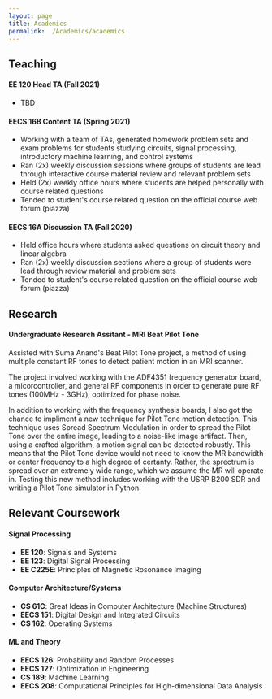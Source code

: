 ```yaml
---
layout: page
title: Academics
permalink:  /Academics/academics
---
```


## Teaching
#### EE 120 Head TA (Fall 2021)
- TBD

#### EECS 16B Content TA (Spring 2021)
- Working with a team of TAs, generated homework problem sets and exam problems for students studying circuits, signal processing, introductory machine learning, and control systems
- Ran (2x) weekly discussion sessions where groups of students are lead through interactive course material review and relevant problem sets
- Held (2x) weekly office hours where students are helped personally with course related questions
- Tended to student's course related question on the official course web forum (piazza)   

#### EECS 16A Discussion TA (Fall 2020)
- Held office hours where students asked questions on circuit theory and linear algebra
- Ran (2x) weekly discussion sections where a group of students were lead through review material and problem sets
- Tended to student's course related question on the official course web forum (piazza)

## Research
#### Undergraduate Research Assitant - MRI Beat Pilot Tone

Assisted with Suma Anand's Beat Pilot Tone project, a method of using multiple constant RF tones to detect patient motion in an MRI scanner.    

The project involved working with the ADF4351 frequency generator board, a micorcontroller, and general RF components in order to generate pure RF tones (100MHz - 3GHz), optimized for phase noise.   

In addition to working with the frequency synthesis boards, I also got the chance to impliment a new technique for Pilot Tone motion detection. This technique uses Spread Spectrum Modulation in order to spread the Pilot Tone over the entire image, leading to a noise-like image artifact. Then, using a crafted algorithm, a motion signal can be detected robustly. This means that the Pilot Tone device would not need to know the MR bandwidth or center frequency to a high degree of certanty. Rather, the sprectrum is spread over an extremely wide range, which we assume the MR will operate in. Testing this new method includes working with the USRP B200 SDR and writing a Pilot Tone simulator in Python.

## Relevant Coursework
#### Signal Processing
- **EE 120**: Signals and Systems
- **EE 123**: Digital Signal Processing
- **EE C225E**: Principles of Magnetic Rosonance Imaging   

#### Computer Architecture/Systems
- **CS 61C**: Great Ideas in Computer Architecture (Machine Structures)
- **EECS 151**: Digital Design and Integrated Circuits
- **CS 162**: Operating Systems    

#### ML and Theory 
- **EECS 126**: Probability and Random Processes
- **EECS 127**: Optimization in Engineering
- **CS 189**: Machine Learning
- **EECS 208**: Computational Principles for High-dimensional Data Analysis
